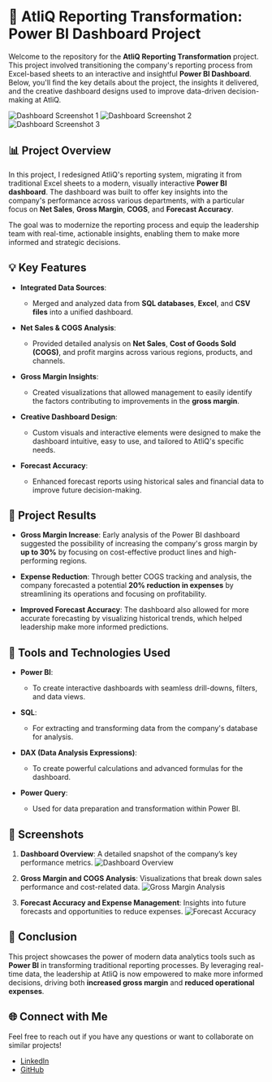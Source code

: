 
# 🚀 AtliQ Reporting Transformation: Power BI Dashboard Project

Welcome to the repository for the **AtliQ Reporting Transformation** project. This project involved transitioning the company's reporting process from Excel-based sheets to an interactive and insightful **Power BI Dashboard**. Below, you'll find the key details about the project, the insights it delivered, and the creative dashboard designs used to improve data-driven decision-making at AtliQ.

![Dashboard Screenshot 1](path_to_screenshot1)
![Dashboard Screenshot 2](path_to_screenshot2)
![Dashboard Screenshot 3](path_to_screenshot3)

## 📊 Project Overview

In this project, I redesigned AtliQ's reporting system, migrating it from traditional Excel sheets to a modern, visually interactive **Power BI dashboard**. The dashboard was built to offer key insights into the company's performance across various departments, with a particular focus on **Net Sales**, **Gross Margin**, **COGS**, and **Forecast Accuracy**.

The goal was to modernize the reporting process and equip the leadership team with real-time, actionable insights, enabling them to make more informed and strategic decisions.

## 💡 Key Features

- **Integrated Data Sources**: 
  - Merged and analyzed data from **SQL databases**, **Excel**, and **CSV files** into a unified dashboard.
  
- **Net Sales & COGS Analysis**: 
  - Provided detailed analysis on **Net Sales**, **Cost of Goods Sold (COGS)**, and profit margins across various regions, products, and channels.
  
- **Gross Margin Insights**:
  - Created visualizations that allowed management to easily identify the factors contributing to improvements in the **gross margin**.

- **Creative Dashboard Design**: 
  - Custom visuals and interactive elements were designed to make the dashboard intuitive, easy to use, and tailored to AtliQ's specific needs.
  
- **Forecast Accuracy**: 
  - Enhanced forecast reports using historical sales and financial data to improve future decision-making.

## 🌟 Project Results

- **Gross Margin Increase**: 
  Early analysis of the Power BI dashboard suggested the possibility of increasing the company's gross margin by **up to 30%** by focusing on cost-effective product lines and high-performing regions.

- **Expense Reduction**: 
  Through better COGS tracking and analysis, the company forecasted a potential **20% reduction in expenses** by streamlining its operations and focusing on profitability.

- **Improved Forecast Accuracy**: 
  The dashboard also allowed for more accurate forecasting by visualizing historical trends, which helped leadership make more informed predictions.

## 🔧 Tools and Technologies Used

- **Power BI**: 
  - To create interactive dashboards with seamless drill-downs, filters, and data views.
  
- **SQL**: 
  - For extracting and transforming data from the company's database for analysis.

- **DAX (Data Analysis Expressions)**: 
  - To create powerful calculations and advanced formulas for the dashboard.
  
- **Power Query**: 
  - Used for data preparation and transformation within Power BI.


## 📸 Screenshots

1. **Dashboard Overview**: A detailed snapshot of the company’s key performance metrics.
   ![Dashboard Overview](path_to_screenshot1)

2. **Gross Margin and COGS Analysis**: Visualizations that break down sales performance and cost-related data.
   ![Gross Margin Analysis](path_to_screenshot2)

3. **Forecast Accuracy and Expense Management**: Insights into future forecasts and opportunities to reduce expenses.
   ![Forecast Accuracy](path_to_screenshot3)

## 📝 Conclusion

This project showcases the power of modern data analytics tools such as **Power BI** in transforming traditional reporting processes. By leveraging real-time data, the leadership at AtliQ is now empowered to make more informed decisions, driving both **increased gross margin** and **reduced operational expenses**.

## 🌐 Connect with Me

Feel free to reach out if you have any questions or want to collaborate on similar projects!  
- [LinkedIn](https://linkedin.com/in/your-profile)  
- [GitHub](https://github.com/your-profile)

